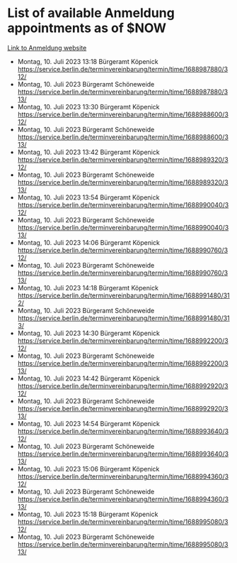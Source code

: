 # List of available Anmeldung appointments as of $NOW
[Link to Anmeldung website](https://service.berlin.de/terminvereinbarung/termin/tag.php?termin=1&anliegen[]=120686&dienstleisterlist=122210,122217,327316,122219,327312,122227,327314,122231,327346,122243,327348,122254,122252,329742,122260,329745,122262,329748,122271,327278,122273,327274,122277,327276,330436,122280,327294,122282,327290,122284,327292,122291,327270,122285,327266,122286,327264,122296,327268,150230,329760,122297,327286,122294,327284,122312,329763,122314,329775,122304,327330,122311,327334,122309,327332,317869,122281,327352,122279,329772,122283,122276,327324,122274,327326,122267,329766,122246,327318,122251,327320,122257,327322,122208,327298,122226,327300&herkunft=http%3A%2F%2Fservice.berlin.de%2Fdienstleistung%2F120686%2F)
- Montag, 10. Juli 2023 13:18 Bürgeramt Köpenick https://service.berlin.de/terminvereinbarung/termin/time/1688987880/312/
- Montag, 10. Juli 2023  Bürgeramt Schöneweide https://service.berlin.de/terminvereinbarung/termin/time/1688987880/313/
- Montag, 10. Juli 2023 13:30 Bürgeramt Köpenick https://service.berlin.de/terminvereinbarung/termin/time/1688988600/312/
- Montag, 10. Juli 2023  Bürgeramt Schöneweide https://service.berlin.de/terminvereinbarung/termin/time/1688988600/313/
- Montag, 10. Juli 2023 13:42 Bürgeramt Köpenick https://service.berlin.de/terminvereinbarung/termin/time/1688989320/312/
- Montag, 10. Juli 2023  Bürgeramt Schöneweide https://service.berlin.de/terminvereinbarung/termin/time/1688989320/313/
- Montag, 10. Juli 2023 13:54 Bürgeramt Köpenick https://service.berlin.de/terminvereinbarung/termin/time/1688990040/312/
- Montag, 10. Juli 2023  Bürgeramt Schöneweide https://service.berlin.de/terminvereinbarung/termin/time/1688990040/313/
- Montag, 10. Juli 2023 14:06 Bürgeramt Köpenick https://service.berlin.de/terminvereinbarung/termin/time/1688990760/312/
- Montag, 10. Juli 2023  Bürgeramt Schöneweide https://service.berlin.de/terminvereinbarung/termin/time/1688990760/313/
- Montag, 10. Juli 2023 14:18 Bürgeramt Köpenick https://service.berlin.de/terminvereinbarung/termin/time/1688991480/312/
- Montag, 10. Juli 2023  Bürgeramt Schöneweide https://service.berlin.de/terminvereinbarung/termin/time/1688991480/313/
- Montag, 10. Juli 2023 14:30 Bürgeramt Köpenick https://service.berlin.de/terminvereinbarung/termin/time/1688992200/312/
- Montag, 10. Juli 2023  Bürgeramt Schöneweide https://service.berlin.de/terminvereinbarung/termin/time/1688992200/313/
- Montag, 10. Juli 2023 14:42 Bürgeramt Köpenick https://service.berlin.de/terminvereinbarung/termin/time/1688992920/312/
- Montag, 10. Juli 2023  Bürgeramt Schöneweide https://service.berlin.de/terminvereinbarung/termin/time/1688992920/313/
- Montag, 10. Juli 2023 14:54 Bürgeramt Köpenick https://service.berlin.de/terminvereinbarung/termin/time/1688993640/312/
- Montag, 10. Juli 2023  Bürgeramt Schöneweide https://service.berlin.de/terminvereinbarung/termin/time/1688993640/313/
- Montag, 10. Juli 2023 15:06 Bürgeramt Köpenick https://service.berlin.de/terminvereinbarung/termin/time/1688994360/312/
- Montag, 10. Juli 2023  Bürgeramt Schöneweide https://service.berlin.de/terminvereinbarung/termin/time/1688994360/313/
- Montag, 10. Juli 2023 15:18 Bürgeramt Köpenick https://service.berlin.de/terminvereinbarung/termin/time/1688995080/312/
- Montag, 10. Juli 2023  Bürgeramt Schöneweide https://service.berlin.de/terminvereinbarung/termin/time/1688995080/313/
